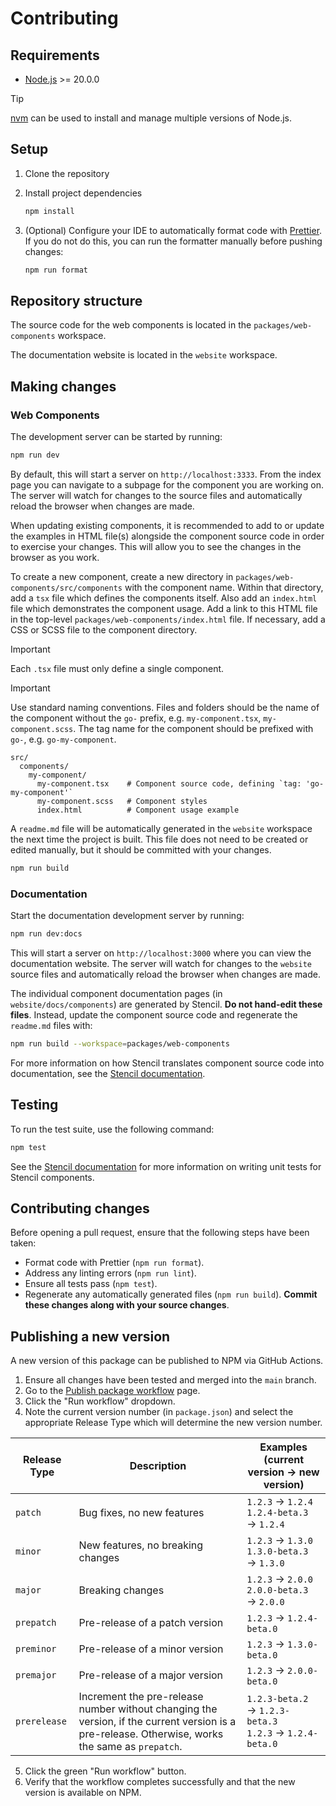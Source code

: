 # Contributing

## Requirements

- [Node.js](https://nodejs.org/) >= 20.0.0

<!-- prettier-ignore-start -->
> [!TIP]
> [nvm](https://github.com/nvm-sh/nvm) can be used to install and manage multiple versions of Node.js.
<!-- prettier-ignore-end -->

## Setup

1. Clone the repository
2. Install project dependencies

   ```bash
   npm install
   ```

3. (Optional) Configure your IDE to automatically format code with [Prettier](https://prettier.io/docs/en/editors). If you do not do this, you can run the formatter manually before pushing changes:

   ```bash
   npm run format
   ```

## Repository structure

The source code for the web components is located in the `packages/web-components` workspace.

The documentation website is located in the `website` workspace.

## Making changes

### Web Components

The development server can be started by running:

```bash
npm run dev
```

By default, this will start a server on `http://localhost:3333`. From the index page you can navigate to a subpage for the component you are working on. The server will watch for changes to the source files and automatically reload the browser when changes are made.

When updating existing components, it is recommended to add to or update the examples in HTML file(s) alongside the component source code in order to exercise your changes. This will allow you to see the changes in the browser as you work.

To create a new component, create a new directory in `packages/web-components/src/components` with the component name. Within that directory, add a `tsx` file which defines the components itself. Also add an `index.html` file which demonstrates the component usage. Add a link to this HTML file in the top-level `packages/web-components/index.html` file. If necessary, add a CSS or SCSS file to the component directory.

> [!IMPORTANT]
> Each `.tsx` file must only define a single component.

> [!IMPORTANT]
> Use standard naming conventions. Files and folders should be the name of the component without the `go-` prefix, e.g. `my-component.tsx`, `my-component.scss`. The tag name for the component should be prefixed with `go-`, e.g. `go-my-component`.

```text
src/
  components/
    my-component/
      my-component.tsx    # Component source code, defining `tag: 'go-my-component'`
      my-component.scss   # Component styles
      index.html          # Component usage example
```

A `readme.md` file will be automatically generated in the `website` workspace the next time the project is built. This file does not need to be created or edited manually, but it should be committed with your changes.

```bash
npm run build
```

### Documentation

Start the documentation development server by running:

```bash
npm run dev:docs
```

This will start a server on `http://localhost:3000` where you can view the documentation website. The server will watch for changes to the `website` source files and automatically reload the browser when changes are made.

The individual component documentation pages (in `website/docs/components`) are generated by Stencil. **Do not hand-edit these files**. Instead, update the component source code and regenerate the `readme.md` files with:

```bash
npm run build --workspace=packages/web-components
```

For more information on how Stencil translates component source code into documentation, see the [Stencil documentation](https://stenciljs.com/docs/docs-readme#readme-sections).

## Testing

To run the test suite, use the following command:

```bash
npm test
```

See the [Stencil documentation](https://stenciljs.com/docs/unit-testing) for more information on writing unit tests for Stencil components.

## Contributing changes

Before opening a pull request, ensure that the following steps have been taken:

- Format code with Prettier (`npm run format`).
- Address any linting errors (`npm run lint`).
- Ensure all tests pass (`npm test`).
- Regenerate any automatically generated files (`npm run build`). **Commit these changes along with your source changes**.

## Publishing a new version

A new version of this package can be published to NPM via GitHub Actions.

1. Ensure all changes have been tested and merged into the `main` branch.
2. Go to the [Publish package workflow](https://github.com/geneontology/web-components/actions/workflows/publish.yaml) page.
3. Click the "Run workflow" dropdown.
4. Note the current version number (in `package.json`) and select the appropriate Release Type which will determine the new version number.

| Release Type | Description                                                                                                                                      | Examples (current version &rarr; new version)                         |
| ------------ | ------------------------------------------------------------------------------------------------------------------------------------------------ | --------------------------------------------------------------------- |
| `patch`      | Bug fixes, no new features                                                                                                                       | `1.2.3` &rarr; `1.2.4`<br>`1.2.4-beta.3` &rarr; `1.2.4`               |
| `minor`      | New features, no breaking changes                                                                                                                | `1.2.3` &rarr; `1.3.0`<br>`1.3.0-beta.3` &rarr; `1.3.0`               |
| `major`      | Breaking changes                                                                                                                                 | `1.2.3` &rarr; `2.0.0`<br>`2.0.0-beta.3` &rarr; `2.0.0`               |
| `prepatch`   | Pre-release of a patch version                                                                                                                   | `1.2.3` &rarr; `1.2.4-beta.0`                                         |
| `preminor`   | Pre-release of a minor version                                                                                                                   | `1.2.3` &rarr; `1.3.0-beta.0`                                         |
| `premajor`   | Pre-release of a major version                                                                                                                   | `1.2.3` &rarr; `2.0.0-beta.0`                                         |
| `prerelease` | Increment the pre-release number without changing the version, if the current version is a pre-release. Otherwise, works the same as `prepatch`. | `1.2.3-beta.2` &rarr; `1.2.3-beta.3`<br>`1.2.3` &rarr; `1.2.4-beta.0` |

5. Click the green "Run workflow" button.
6. Verify that the workflow completes successfully and that the new version is available on NPM.

